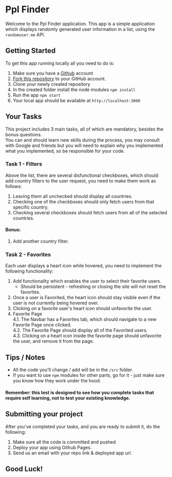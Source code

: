 # Ppl Finder

Welcome to the Ppl Finder application.
This app is a simple application which displays randomly generated user information in a list, using the `randomuser.me` API.

## Getting Started

To get this app running locally all you need to do is:

1. Make sure you have a [Github](https://github.com) account
2. [Fork this repository](https://github.com/powerlink/PplFinder) to your GitHub account.
3. Clone your newly created repository
4. In the created folder install the node modules `npm install`
5. Run the app `npm start`
6. Your local app should be available at `http://localhost:3000`

## Your Tasks

This project includes 3 main tasks, all of which are mandatory, besides the bonus questions.\
You can and should learn new skills during the process, you may consult with Google and friends but you will need to explain why you implemented what you implemented, so be responsible for your code.

### Task 1 - Filters

Above the list, there are several disfunctional checkboxes, which should add country filters to the user request, you need to make them work as follows:

1. Leaving them all unchecked should display all countries.
2. Checking one of the checkboxes should only fetch users from that specific country.
3. Checking several checkboxes should fetch users from all of the selected countries.

#### Bonus:

1. Add another country filter.

### Task 2 - Favorites

Each user displays a heart icon while hovered, you need to implement the following functionality:

1. Add functionality which enables the user to select their favorite users.
   - Should be persistent - refreshing or closing the site will not reset the favorites.
2. Once a user is Favorited, the heart icon should stay visible even if the user is not currently being hovered over.
3. Clicking on a favorite user's heart icon should unfavorite the user.
4. Favorite Page\
   4.1. The Navbar has a Favorites tab, which should navigate to a new Favorite Page once clicked.\
   4.2. The Favorite Page should display all of the Favorited users.\
   4.3. Clicking on a heart icon inside the favorite page should unfavorite the user, and remove it from the page.

## Tips / Notes

- All the code you'll change / add will be in the `/src` folder.
- If you want to use `npm` modules for other parts, go for it - just make sure you know how they work under the hood.

#### Remember: this test is designed to see how you complete tasks that require self learning, not to test your existing knowledge.

## Submitting your project

After you've completed your tasks, and you are ready to submit it, do the following:

1. Make sure all the code is committed and pushed
2. Deploy your app using Github Pages.
3. Send us an email with your repo link & deployed app url.

## Good Luck!
